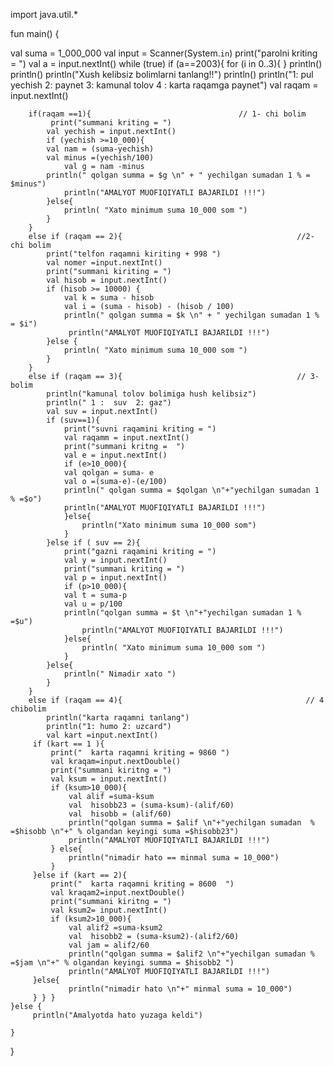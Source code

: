 
import java.util.*

fun main() {

   val suma = 1_000_000
    val  input = Scanner(System.`in`)
    print("parolni kriting = ")
     val a = input.nextInt()
    while (true)
    if (a==2003){
        for (i in 0..3){
        }
        println()
        println()
        println("Xush kelibsiz bolimlarni tanlang!!")
        println()
        println("1: pul yechish 2: paynet 3: kamunal tolov 4 : karta raqamga paynet")
        val raqam = input.nextInt()

        if(raqam ==1){                                 // 1- chi bolim
             print("summani kriting = ")
            val yechish = input.nextInt()
            if (yechish >=10_000){
            val nam = (suma-yechish)
            val minus =(yechish/100)
                val g = nam -minus
            println(" qolgan summa = $g \n" + " yechilgan sumadan 1 % = $minus")
                println("AMALYOT MUOFIQIYATLI BAJARILDI !!!")
            }else{
                println( "Xato minimum suma 10_000 som ")
            }
        }
        else if (raqam == 2){                                       //2- chi bolim
            print("telfon raqamni kiriting + 998 ")
            val nomer =input.nextInt()
            print("summani kiriting = ")
            val hisob = input.nextInt()
            if (hisob >= 10000) {
                val k = suma - hisob
                val i = (suma - hisob) - (hisob / 100)
                println(" qolgan summa = $k \n" + " yechilgan sumadan 1 % = $i")
                 println("AMALYOT MUOFIQIYATLI BAJARILDI !!!")
            }else {
                println( "Xato minimum suma 10_000 som ")
            }
        }
        else if (raqam == 3){                                       // 3- bolim
            println("kamunal tolov bolimiga hush kelibsiz")
            println(" 1 :  suv  2: gaz")
            val suv = input.nextInt()
            if (suv==1){
                print("suvni raqamini kriting = ")
                val raqamm = input.nextInt()
                print("summani kritng =  ")
                val e = input.nextInt()
                if (e>10_000){
                val qolgan = suma- e
                val o =(suma-e)-(e/100)
                println(" qolgan summa = $qolgan \n"+"yechilgan sumadan 1 % =$o")
                println("AMALYOT MUOFIQIYATLI BAJARILDI !!!")
                }else{
                    println("Xato minimum suma 10_000 som")
                }
            }else if ( suv == 2){
                print("gazni raqamini kriting = ")
                val y = input.nextInt()
                print("summani kriting = ")
                val p = input.nextInt()
                if (p>10_000){
                val t = suma-p
                val u = p/100
                println("qolgan summa = $t \n"+"yechilgan sumadan 1 % =$u")
                    println("AMALYOT MUOFIQIYATLI BAJARILDI !!!")
                }else{
                    println( "Xato minimum suma 10_000 som ")
                }
            }else{
                println(" Nimadir xato ")
            }
        }
        else if (raqam == 4){                                         // 4 chibolim
            println("karta raqamni tanlang")
            println("1: humo 2: uzcard")
            val kart =input.nextInt()
         if (kart == 1 ){
             print("  karta raqamni kriting = 9860 ")
             val kraqam=input.nextDouble()
             print("summani kiritng = ")
             val ksum = input.nextInt()
             if (ksum>10_000){
                 val alif =suma-ksum
                 val  hisobb23 = (suma-ksum)-(alif/60)
                 val  hisobb = (alif/60)
                 println("qolgan summa = $alif \n"+"yechilgan sumadan  % =$hisobb \n"+" % olgandan keyingi suma =$hisobb23")
                 println("AMALYOT MUOFIQIYATLI BAJARILDI !!!")
             } else{
                 println("nimadir hato == minmal suma = 10_000")
             }
         }else if (kart == 2){
             print("  karta raqamni kriting = 8600  ")
             val kraqam2=input.nextDouble()
             print("summani kiritng = ")
             val ksum2= input.nextInt()
             if (ksum2>10_000){
                 val alif2 =suma-ksum2
                 val  hisobb2 = (suma-ksum2)-(alif2/60)
                 val jam = alif2/60
                 println("qolgan summa = $alif2 \n"+"yechilgan sumadan % =$jam \n"+" % olgandan keyingi summa = $hisobb2 ")
                 println("AMALYOT MUOFIQIYATLI BAJARILDI !!!")
         }else{
                 println("nimadir hato \n"+" minmal suma = 10_000")
         } } }
    }else {
         println("Amalyotda hato yuzaga keldi")

    }


}

